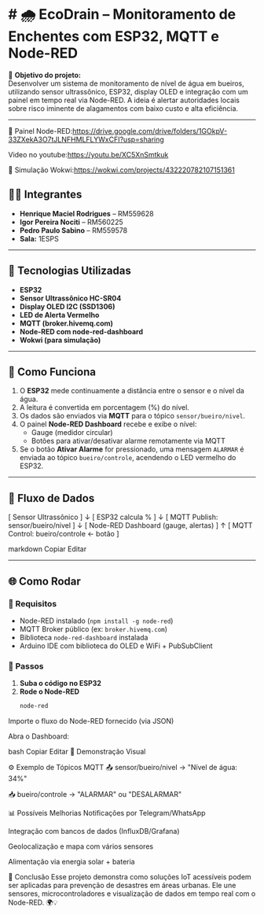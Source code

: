 # # 🌧️ EcoDrain – Monitoramento de Enchentes com ESP32, MQTT e Node-RED

🚨 **Objetivo do projeto:**  
Desenvolver um sistema de monitoramento de nível de água em bueiros, utilizando sensor ultrassônico, ESP32, display OLED e integração com um painel em tempo real via Node-RED. A ideia é alertar autoridades locais sobre risco iminente de alagamentos com baixo custo e alta eficiência.

---


🧪 Painel Node-RED:https://drive.google.com/drive/folders/1GOkpV-33ZXekA3O7tJLNFHMLFLYWxCFI?usp=sharing

Video no youtube:https://youtu.be/XC5XnSmtkuk

🔌 Simulação Wokwi:https://wokwi.com/projects/432220782107151361


## 👨‍💻 Integrantes

- **Henrique Maciel Rodrigues** – RM559628  
- **Igor Pereira Nociti** – RM560225
- **Pedro Paulo Sabino** – RM559578
- **Sala:** 1ESPS

---

## 🧠 Tecnologias Utilizadas

- **ESP32**  
- **Sensor Ultrassônico HC-SR04**  
- **Display OLED I2C (SSD1306)**  
- **LED de Alerta Vermelho**  
- **MQTT (broker.hivemq.com)**  
- **Node-RED com node-red-dashboard**  
- **Wokwi (para simulação)**

---



## 📶 Como Funciona

1. O **ESP32** mede continuamente a distância entre o sensor e o nível da água.
2. A leitura é convertida em porcentagem (%) do nível.
3. Os dados são enviados via **MQTT** para o tópico `sensor/bueiro/nivel`.
4. O painel **Node-RED Dashboard** recebe e exibe o nível:
   - Gauge (medidor circular)
   - Botões para ativar/desativar alarme remotamente via MQTT
5. Se o botão **Ativar Alarme** for pressionado, uma mensagem `ALARMAR` é enviada ao tópico `bueiro/controle`, acendendo o LED vermelho do ESP32.

---

## 🧪 Fluxo de Dados

[ Sensor Ultrassônico ]
↓
[ ESP32 calcula % ]
↓
[ MQTT Publish: sensor/bueiro/nivel ]
↓
[ Node-RED Dashboard (gauge, alertas) ]
↑
[ MQTT Control: bueiro/controle ← botão ]

markdown
Copiar
Editar

---

## 🌐 Como Rodar

### 🧩 Requisitos

- Node-RED instalado (`npm install -g node-red`)
- MQTT Broker público (ex: `broker.hivemq.com`)
- Biblioteca `node-red-dashboard` instalada
- Arduino IDE com biblioteca do OLED e WiFi + PubSubClient

### 🚀 Passos

1. **Suba o código no ESP32**
2. **Rode o Node-RED**
   ```bash
   node-red
Importe o fluxo do Node-RED fornecido (via JSON)

Abra o Dashboard:

bash
Copiar
Editar
📸 Demonstração Visual


⚙️ Exemplo de Tópicos MQTT
📤 sensor/bueiro/nivel → "Nível de água: 34%"

📥 bueiro/controle → "ALARMAR" ou "DESALARMAR"

📊 Possíveis Melhorias
Notificações por Telegram/WhatsApp

Integração com bancos de dados (InfluxDB/Grafana)

Geolocalização e mapa com vários sensores

Alimentação via energia solar + bateria

🏁 Conclusão
Esse projeto demonstra como soluções IoT acessíveis podem ser aplicadas para prevenção de desastres em áreas urbanas. Ele une sensores, microcontroladores e visualização de dados em tempo real com o Node-RED. 🌍💡

